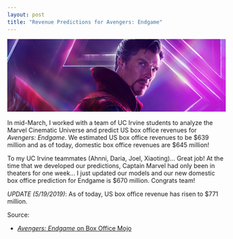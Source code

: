 ```yaml
---
layout: post
title: "Revenue Predictions for Avengers: Endgame"
---
```


![](https://raw.githubusercontent.com/JavOrraca/Home/gh-pages/assets/img/DoctorStrange.jpg)

In mid-March, I worked with a team of UC Irvine students to analyze the Marvel Cinematic Universe and predict US box office revenues for _Avengers: Endgame_. We estimated US box office revenues to be $639 million and as of today, domestic box office revenues are $645 million!

To my UC Irvine teammates (Ahnni, Daria, Joel, Xiaoting)... Great job! At the time that we developed our predictions, Captain Marvel had only been in theaters for one week... I just updated our models and our new domestic box office prediction for Endgame is $670 million. Congrats team!

_UPDATE (5/19/2019)_: As of today, US box office revenue has risen to $771 million.

Source:
* [_Avengers: Endgame_ on Box Office Mojo](https://www.boxofficemojo.com/movies/?id=marvel2019.htm)